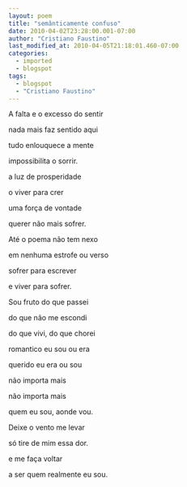```yaml
---
layout: poem
title: "semânticamente confuso"
date: 2010-04-02T23:28:00.001-07:00
author: "Cristiano Faustino"
last_modified_at: 2010-04-05T21:18:01.460-07:00
categories:
  - imported
  - blogspot
tags:
  - blogspot
  - "Cristiano Faustino"
---
```


A falta e o excesso do sentir

nada mais faz sentido aqui

tudo enlouquece a mente

impossibilita o sorrir.

a luz de prosperidade

o viver para crer

uma força de vontade

querer não mais sofrer.

Até o poema não tem nexo

em nenhuma estrofe ou verso

sofrer para escrever

e viver para sofrer.

Sou fruto do que passei

do que não me escondi

do que vivi, do que chorei

romantico eu sou ou era

querido eu era ou sou

não importa mais

não importa mais

quem eu sou, aonde vou.

Deixe o vento me levar

só tire de mim essa dor.

e me faça voltar

a ser quem realmente eu sou.